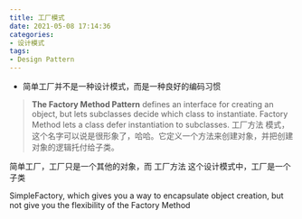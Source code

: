 ```yaml
---
title: 工厂模式
date: 2021-05-08 17:14:36
categories:
- 设计模式 
tags:
- Design Pattern
---
```


* 简单工厂并不是一种设计模式，而是一种良好的编码习惯

> **The Factory Method Pattern** defines an interface for creating an object, but lets subclasses decide which class to instantiate. Factory Method lets a class defer instantiation to subclasses.
> 工厂方法 模式，这个名字可以说是很形象了，哈哈。它定义一个方法来创建对象，并把创建对象的逻辑托付给子类。

简单工厂，工厂只是一个其他的对象，而 工厂方法 这个设计模式中，工厂是一个子类

SimpleFactory, which gives you a way to encapsulate object creation, but not give you the flexibility of the Factory Method